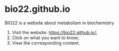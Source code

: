# bio22.github.io
BIO22 is a website about metabolism in biochemistry
1. Visit the website: https://bio22.github.io/;
2. Click on what you want to know;
3. View the corresponding content.